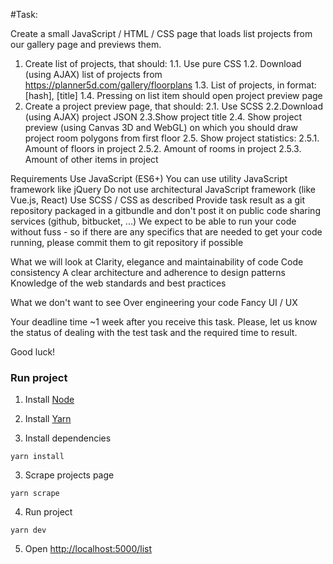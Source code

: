 #Task: 

Create a small JavaScript / HTML / CSS page that loads list projects from our gallery page and previews them.

1. Create list of projects, that should:
1.1. Use pure CSS
1.2. Download (using AJAX) list of projects from https://planner5d.com/gallery/floorplans
1.3. List of projects, in format: [hash], [title]
1.4. Pressing on list item should open project preview page
2. Create a project preview page, that should:
2.1. Use SCSS
2.2.Download (using AJAX) project JSON
2.3.Show project title
2.4. Show project preview (using Canvas 3D and WebGL) on which you should draw project room polygons from first floor
2.5. Show project statistics:
2.5.1. Amount of floors in project
2.5.2. Amount of rooms in project
2.5.3. Amount of other items in project

Requirements
Use JavaScript (ES6+)
You can use utility JavaScript framework like jQuery
Do not use architectural JavaScript framework (like Vue.js, React)
Use SCSS / CSS as described
Provide task result as a git repository packaged in a gitbundle and don't post it on public code sharing services (github, bitbucket, ...)
We expect to be able to run your code without fuss - so if there are any specifics that are needed to get your code running, please commit them to git repository if possible

What we will look at
Clarity, elegance and maintainability of code
Code consistency
A clear architecture and adherence to design patterns
Knowledge of the web standards and best practices

What we don't want to see
Over engineering your code
Fancy UI / UX

Your deadline time ~1 week after you receive this task.
Please, let us know the status of dealing with the test task and the required time to result.

Good luck!


### Run project

1. Install [Node](https://nodejs.org/en/download/)
2. Install [Yarn](https://classic.yarnpkg.com/en/docs/install/#mac-stable)

3. Install dependencies
````
yarn install
````
3. Scrape projects page
````
yarn scrape
````
4. Run project
````
yarn dev
````

5. Open [http://localhost:5000/list](http://localhost:5000/list) 


